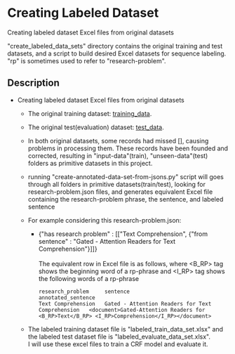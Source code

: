 # Creating Labeled Dataset
  
  Creating labeled dataset Excel files from original datasets<br />
  
  "create_labeled_data_sets" directory contains the original training and test datasets, and a script to build desired Excel datasets for sequence labeling.<br />
  "rp" is sometimes used to refer to "research-problem".
  
## Description

- Creating labeled dataset Excel files from original datasets
   - The original training dataset: [training_data](https://github.com/ncg-task/training-data).
   - The original test(evaluation) dataset: [test_data](https://github.com/ncg-task/test-data).
   - In both original datasets, some records had missed [], causing problems in processing them. These records have been founded
   and corrected, resulting in "input-data"(train), "unseen-data"(test) folders as primitive datasets in this project.

   - running "create-annotated-data-set-from-jsons.py" script will goes through all folders in primitive datasets(train/test), looking for research-problem.json
files, and generates equivalent Excel file containing the research-problem phrase, the sentence, and labeled sentence

   - For example considering this research-problem.json:
     -  {"has research problem" :
            [["Text Comprehension", {"from sentence" : "Gated - Attention Readers for Text Comprehension"}]]}<br />
             <br />The equivalent row in Excel file is as follows, where <B_RP> tag shows the beginning word of a rp-phrase and <I_RP> tag shows the following words of a rp-phrase<br /> 
           
            
            research_problem	 sentence	                                         annotated_sentence
            Text Comprehension	 Gated - Attention Readers for Text Comprehension	<document>Gated-Attention Readers for <B_RP>Text</B_RP> <I_RP>Comprehension</I_RP></document>
            
   - The labeled training dataset file is "labeled_train_data_set.xlsx" and the labeled test dataset file is "labeled_evaluate_data_set.xlsx".<br />I will use these excel files to train a CRF model and evaluate it.
